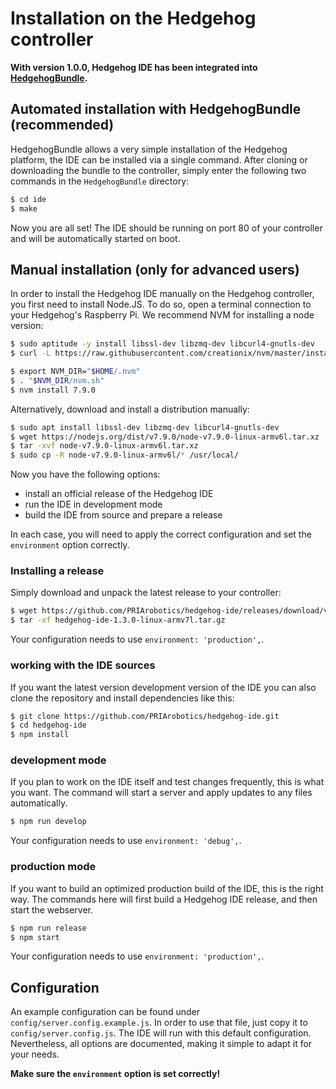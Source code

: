 # Installation on the Hedgehog controller

**With version 1.0.0, Hedgehog IDE has been integrated into [HedgehogBundle](https://github.com/PRIArobotics/HedgehogBundle).**

## Automated installation with HedgehogBundle (recommended)

HedgehogBundle allows a very simple installation of the Hedgehog platform, the IDE can be installed via a single command.
After cloning or downloading the bundle to the controller, simply enter the following two commands in the `HedgehogBundle` directory:

```bash
$ cd ide
$ make
```

Now you are all set! The IDE should be running on port 80 of your controller and will be automatically started on boot.


## Manual installation (only for advanced users)

In order to install the Hedgehog IDE manually on the Hedgehog controller, you first need to install Node.JS.
To do so, open a terminal connection to your Hedgehog's Raspberry Pi.
We recommend NVM for installing a node version:

```bash
$ sudo aptitude -y install libssl-dev libzmq-dev libcurl4-gnutls-dev
$ curl -L https://raw.githubusercontent.com/creationix/nvm/master/install.sh | bash

$ export NVM_DIR="$HOME/.nvm"
$ . "$NVM_DIR/nvm.sh"
$ nvm install 7.9.0
```

Alternatively, download and install a distribution manually:

```bash
$ sudo apt install libssl-dev libzmq-dev libcurl4-gnutls-dev
$ wget https://nodejs.org/dist/v7.9.0/node-v7.9.0-linux-armv6l.tar.xz
$ tar -xvf node-v7.9.0-linux-armv6l.tar.xz
$ sudo cp -R node-v7.9.0-linux-armv6l/* /usr/local/
```

Now you have the following options:
- install an official release of the Hedgehog IDE
- run the IDE in development mode
- build the IDE from source and prepare a release

In each case, you will need to apply the correct configuration and set the `environment` option correctly.

### Installing a release

Simply download and unpack the latest release to your controller:

```bash
$ wget https://github.com/PRIArobotics/hedgehog-ide/releases/download/v1.3.0/hedgehog-ide-1.3.0-linux-armv7l.tar.gz
$ tar -xf hedgehog-ide-1.3.0-linux-armv7l.tar.gz
```

Your configuration needs to use `environment: 'production',`.

### working with the IDE sources

If you want the latest version development version of the IDE you can also clone the repository and install dependencies like this:

```bash
$ git clone https://github.com/PRIArobotics/hedgehog-ide.git
$ cd hedgehog-ide
$ npm install
```

### development mode

If you plan to work on the IDE itself and test changes frequently, this is what you want.
The command will start a server and apply updates to any files automatically.

```bash
$ npm run develop
```

Your configuration needs to use `environment: 'debug',`.

### production mode

If you want to build an optimized production build of the IDE, this is the right way.
The commands here will first build a Hedgehog IDE release, and then start the webserver.

```bash
$ npm run release
$ npm start
```

Your configuration needs to use `environment: 'production',`.

## Configuration

An example configuration can be found under `config/server.config.example.js`.
In order to use that file, just copy it to `config/server.config.js`.
The IDE will run with this default configuration.
Nevertheless, all options are documented, making it simple to adapt it for your needs.

**Make sure the `environment` option is set correctly!**
